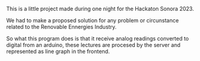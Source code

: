 This is a little project made during one night for the Hackaton Sonora 2023.

We had to make a proposed solution for any problem or circunstance related to the Renovable Ennergies Industry.

So what this program does is that it receive analog readings converted to digital from an arduino, these lectures are procesed by the server and represented as line graph in the frontend.
